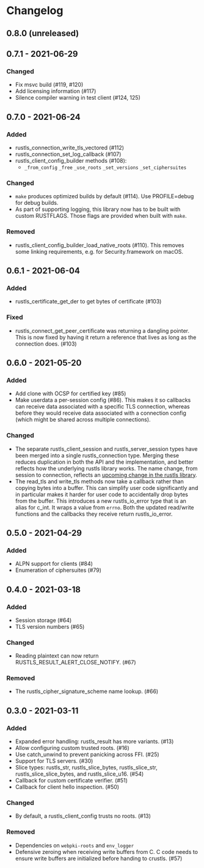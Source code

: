 # Changelog

## 0.8.0 (unreleased)

## 0.7.1 - 2021-06-29

### Changed

  - Fix msvc build (#119, #120)
  - Add licensing information (#117)
  - Silence compiler warning in test client (#124, 125)

## 0.7.0 - 2021-06-24

### Added

  - rustls_connection_write_tls_vectored (#112)
  - rustls_connection_set_log_callback (#107)
  - rustls_client_config_builder methods (#108):
     - `_from_config` `_free` `_use_roots` `_set_versions` `_set_ciphersuites`

### Changed

  - `make` produces optimized builds by default (#114). Use PROFILE=debug for debug builds.
  - As part of supporting logging, this library now has to be built with
    custom RUSTFLAGS. Those flags are provided when built with `make`.

### Removed

  - rustls_client_config_builder_load_native_roots (#110). This removes some
    linking requirements, e.g. for Security.framework on macOS.

## 0.6.1 - 2021-06-04

### Added

 - rustls_certificate_get_der to get bytes of certificate (#103)

### Fixed

 - rustls_connect_get_peer_certificate was returning a dangling pointer.
   This is now fixed by having it return a reference that lives as long
   as the connection does. (#103)

## 0.6.0 - 2021-05-20

### Added

 - Add clone with OCSP for certified key (#85)
 - Make userdata a per-session config (#86). This makes it so callbacks
   can receive data associated with a specific TLS connection, whereas
   before they would receive data associated with a connection config
   (which might be shared across multiple connections).

### Changed

 - The separate rustls_client_session and rustls_server_session types have
   been merged into a single rustls_connection type. Merging these reduces
   duplication in both the API and the implementation, and better reflects
   how the underlying rustls library works. The name change, from session
   to connection, reflects an [upcoming change in the rustls library](rename).
 - The read_tls and write_tls methods now take a callback rather than
   copying bytes into a buffer. This can simplify user code significantly
   and in particular makes it harder for user code to accidentally drop
   bytes from the buffer. This introduces a new rustls_io_error type that
   is an alias for c_int. It wraps a value from `errno`. Both the updated
   read/write functions and the callbacks they receive return rustls_io_error.

[rename]: https://github.com/ctz/rustls/commit/9ee16c4c5970eebf2f88704b9e9eaca37aefbea5

## 0.5.0 - 2021-04-29

### Added

 - ALPN support for clients (#84)
 - Enumeration of ciphersuites (#79)

## 0.4.0 - 2021-03-18

### Added

 - Session storage (#64)
 - TLS version numbers (#65)

### Changed

 - Reading plaintext can now return RUSTLS_RESULT_ALERT_CLOSE_NOTIFY. (#67)

### Removed

 - The rustls_cipher_signature_scheme name lookup. (#66)

## 0.3.0 - 2021-03-11

### Added

 - Expanded error handling: rustls_result has more variants. (#13)
 - Allow configuring custom trusted roots. (#16)
 - Use catch_unwind to prevent panicking across FFI. (#25)
 - Support for TLS servers. (#30)
 - Slice types: rustls_str, rustls_slice_bytes, rustls_slice_str,
   rustls_slice_slice_bytes, and rustls_slice_u16. (#54)
 - Callback for custom certificate verifier. (#51)
 - Callback for client hello inspection. (#50)

### Changed

 - By default, a rustls_client_config trusts no roots. (#13)

### Removed

 - Dependencies on `webpki-roots` and `env_logger`
 - Defensive zeroing when receiving write buffers from C. C code needs to
   ensure write buffers are initialized before handing to crustls. (#57)
